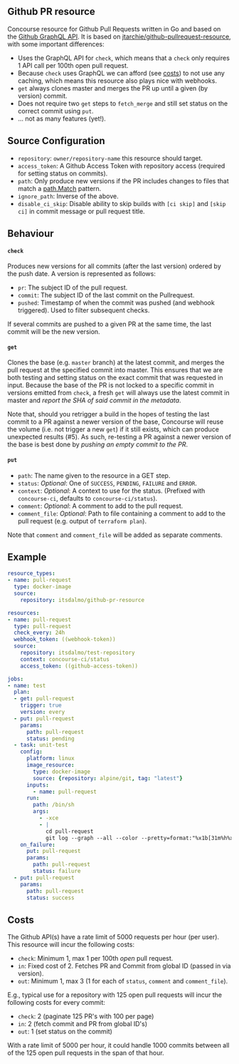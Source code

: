 ## Github PR resource

Concourse resource for Github Pull Requests written in Go and based on the [Github GraphQL API](https://developer.github.com/v4/object/commit/).
It is based on [jtarchie/github-pullrequest-resource](https://github.com/jtarchie/github-pullrequest-resource), with some important differences:

- Uses the GraphQL API for `check`, which means that a `check` only requires 1 API call per 100th open pull request.
- Because `check` uses GraphQL we can afford (see [costs](#costs)) to not use any caching, which means this resource also plays nice with webhooks.
- `get` always clones master and merges the PR up until a given (by version) commit.
- Does not require two `get` steps to `fetch_merge` and still set status on the correct commit using `put`.
- ... not as many features (yet!).

## Source Configuration

- `repository`: `owner/repository-name` this resource should target.
- `access_token`: A Github Access Token with repository access (required for setting status on commits).
- `path`: Only produce new versions if the PR includes changes to files that match a [path.Match](https://golang.org/pkg/path/#Match) pattern.
- `ignore_path`: Inverse of the above.
- `disable_ci_skip`: Disable ability to skip builds with `[ci skip]` and `[skip ci]` in commit message or pull request title.

## Behaviour

#### `check`

Produces new versions for all commits (after the last version) ordered by the push date.
A version is represented as follows:

- `pr`: The subject ID of the pull request.
- `commit`: The subject ID of the last commit on the Pullrequest.
- `pushed`: Timestamp of when the commit was pushed (and webhook triggered). Used to filter subsequent checks.

If several commits are pushed to a given PR at the same time, the last commit will be the new version.

#### `get`

Clones the base (e.g. `master` branch) at the latest commit, and merges the pull request at the specified commit
into master. This ensures that we are both testing and setting status on the exact commit that was requested in
input. Because the base of the PR is not locked to a specific commit in versions emitted from `check`, a fresh
`get` will always use the latest commit in master and *report the SHA of said commit in the metadata*.

Note that, should you retrigger a build in the hopes of testing the last commit to a PR against a newer version of
the base, Concourse will reuse the volume (i.e. not trigger a new `get`) if it still exists, which can produce
unexpected results (#5). As such, re-testing a PR against a newer version of the base is best done by *pushing an 
empty commit to the PR*.

#### `put`

- `path`: The name given to the resource in a GET step.
- `status`: *Optional*: One of `SUCCESS`, `PENDING`, `FAILURE` and `ERROR`.
- `context`: *Optional*: A context to use for the status. (Prefixed with `concourse-ci`, defaults to `concourse-ci/status`).
- `comment`: *Optional*: A comment to add to the pull request.
- `comment_file`: *Optional*: Path to file containing a comment to add to the pull request (e.g. output of `terraform plan`).

Note that `comment` and `comment_file` will be added as separate comments.

## Example

```yaml
resource_types:
- name: pull-request
  type: docker-image
  source:
    repository: itsdalmo/github-pr-resource

resources:
- name: pull-request
  type: pull-request
  check_every: 24h
  webhook_token: ((webhook-token))
  source:
    repository: itsdalmo/test-repository
    context: concourse-ci/status
    access_token: ((github-access-token))

jobs:
- name: test
  plan:
  - get: pull-request
    trigger: true
    version: every
  - put: pull-request
    params:
      path: pull-request
      status: pending
  - task: unit-test
    config:
      platform: linux
      image_resource:
        type: docker-image
        source: {repository: alpine/git, tag: "latest"}
      inputs:
        - name: pull-request
      run:
        path: /bin/sh
        args:
          - -xce
          - |
            cd pull-request
            git log --graph --all --color --pretty=format:"%x1b[31m%h%x09%x1b[32m%d%x1b[0m%x20%s"
    on_failure:
      put: pull-request
      params:
        path: pull-request
        status: failure
  - put: pull-request
    params:
      path: pull-request
      status: success
```

## Costs

The Github API(s) have a rate limit of 5000 requests per hour (per user). This resource will incur the following costs:

- `check`: Minimum 1, max 1 per 100th *open* pull request.
- `in`: Fixed cost of 2. Fetches PR and Commit from global ID (passed in via version).
- `out`: Minimum 1, max 3 (1 for each of `status`, `comment` and `comment_file`).

E.g., typical use for a repository with 125 open pull requests will incur the following costs for every commit:

- `check`: 2 (paginate 125 PR's with 100 per page)
- `in`: 2 (fetch commit and PR from global ID's)
- `out`: 1 (set status on the commit)

With a rate limit of 5000 per hour, it could handle 1000 commits between all of the 125 open pull requests in the span of that hour.